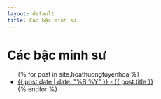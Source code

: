 ```yaml
---
layout: default
title: Các bậc minh sư
---
```

<h1>Các bậc minh sư</h1>

<ul>
  {% for post in site.hoathuongtuyenhoa %}
    <li><a href="{{ post.url }}">{{ post.date | date: "%B %Y" }} - {{ post.title }}</a>
    </li>
  {% endfor %}
</ul>